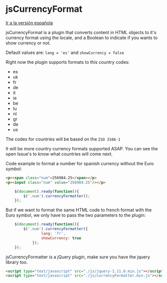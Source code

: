 jsCurrencyFormat
================

[Ir a la versión española](https://github.com/MarinaPlanells/jsCurrencyFormat/blob/master/README_ES.md)

jsCurrencyFormat is a plugin that converts content in HTML objects to it's currency format using the locale, and a Boolean to indicate if you wants to show currency or not.

Default values are: `lang = 'es'` and `showCurrency = false`

Right now the plugin supports formats to this country codes:

- es
- uk
- fr
- de
- it
- ie
- be
- lu
- nl
- gr
- de
- us

The codes for countries will be based on the `ISO 3166-1`

It will be more country currency formats supported ASAP. You can see the open Issue's to know what countries will come next.

Code example to format a number for spanish currency without the Euro symbol:

```html
<p><span class="num">256984.25</span></p>
<p><input class="num" value="256984.25"/></p>
```

```js
    $(document).ready(function(){
        $('.num').currencyFormatter();
    });
```

But if we want to format the same HTML code to french format with the Euro symbol, we only have to pass the two parameters to the plugin:

```js
    $(document).ready(function(){
        $('.num').currencyFormatter({
                lang: 'fr',
                showCurrency: true
            });
    });
```

jsCurrencyFormatter is a jQuery plugin, make sure you have the jquery library too.

```html
<script type="text/javascript" src="./js/jquery-1.11.0.min.js"></script>
<script type="text/javascript" src="./js/currencyFormatter.min.js"></script>
```
